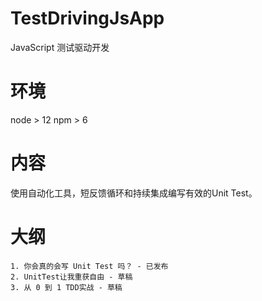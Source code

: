 # TestDrivingJsApp
JavaScript 测试驱动开发

# 环境
node > 12
npm > 6

# 内容
使用自动化工具，短反馈循环和持续集成编写有效的Unit Test。

# 大纲
    1. 你会真的会写 Unit Test 吗？ - 已发布
    2. UnitTest让我重获自由 - 草稿
    3. 从 0 到 1 TDD实战 - 草稿
